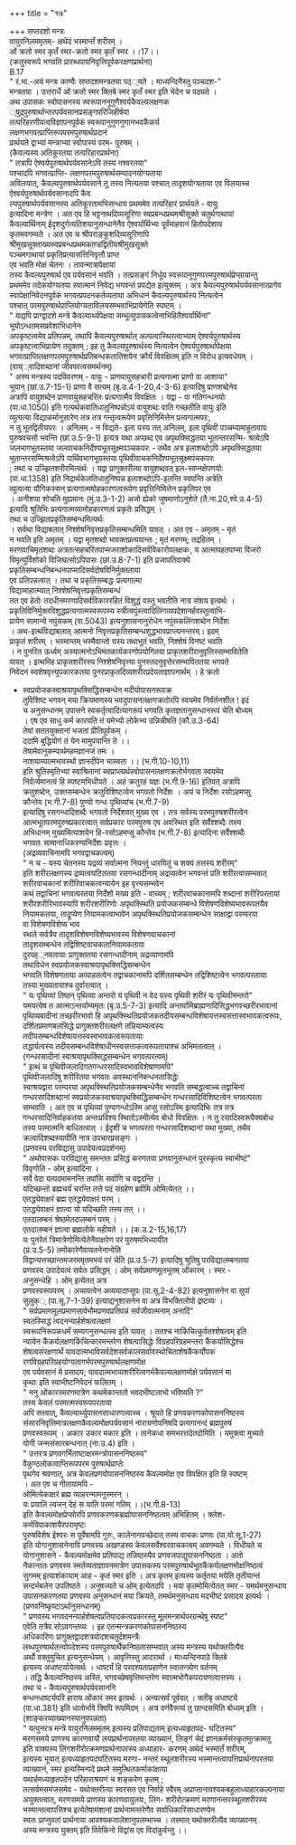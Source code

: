 +++
title = "१७"

+++
सप्तदशो मन्त्रः  
वायुरनिलममृतम्- अथेदं भस्मान्तँ शरीरम् ।  
ओं क्रतो स्मर कृतँ स्मर-क्रतो स्मर कृतँ स्मर ।।17।।  
(क्रतुस्वरूपे भगवति प्रारब्धपापनिवृत्तिपूर्वकरक्षणप्रार्थना)  
B.17  
" रं.भा.-अयं मन्त्रः काण्वैः सप्तदशमन्त्रतया पठ््यते । माध्यन्दिनैस्तु पञ्चदश-"  
मन्त्रतया । उत्तरार्धे ओं क्रतो स्मर क्लिबे स्मर कृतँ स्मर इति भेदेन च पठ्यते ।  
अथ उपासकः स्वोपासनस्य स्वरूपाननुगुणैश्वर्यकैवल्यलक्षणक  
्षुद्रपुरुषार्थान्तरपर्यवसानप्रसङ्गपरिजिहीर्षया  
तत्परिहरणीयत्वविज्ञापनपूर्वकं स्वरूपानुगुणगुणानभवकैंकर्य  
लक्षणभगवत्प्राप्तिरूपपरमपुरुषार्थप्रदानं  
प्रार्थयते द्वाभ्यां मन्त्राभ्यां स्वोपास्यं परम- पुरुषम् ।  
(कैवल्यस्य अतिकूरतया तत्परिहारप्रार्थना)  
" तत्रापि ऐश्वर्यपुरुषार्थपर्यवसानेऽपि तस्य नश्वरतया"  
पश्चादपि भगवत्प्राप्ति- लक्षणपरमपुरुषार्थसम्पादनयोग्यताया  
अविलयात्, कैवल्यपुरुषार्थपर्यवसाने तु तस्य नित्यतया पश्चात् तादृशयोग्यताया एव विलयाच्च  
ऐश्वर्यपुरुषार्थपर्यवसानादपि कैव  
ल्यपुरुषार्थपर्यवसानस्य अतिकूरतामभिसन्धाय प्रथममेव तत्परिहारं प्रार्थयते - वायुः  
इत्यादिना मन्त्रेण । अत एव हि भट्टनाथदिव्यसूरिणा स्वप्रबन्धप्रथमश्रीसूक्ते चतुर्थगाथायां  
कैवल्यार्थिनाम् ईदृशदुर्गत्यतिशयानुसन्धानेनैव ऐश्वर्यार्थिभ्यः पूर्वंमाहवानं हितोपदेशाय  
कृतमवगम्यते । अत एव च श्रीपराङ्कुशदिव्यसूरिणापि  
श्रीमुखसूक्ताख्यस्वप्रबन्धप्रथमकाण़्डद्वितीयश्रीमुखसूक्ते  
पञ्चमगाथायां प्रकृतिप्रत्यासत्तिनिवृत्तौ प्राप्त  
एव भवति मोक्षं चेतनः । तावन्मात्रापेक्षायां  
तस्य कैवल्यपुरुषार्थ एव पर्यवसानं भवति । तत्प्रसङ्गं निर्धूय स्वरूपानुगुणपरमपुरुषार्थप्रेप्सायान्तु  
प्रथममेव तदेकयोग्यतया स्वात्मानं निवेद्य भगवन्तं प्रपद्येत इत्युक्तम् । अत्र कैवल्यपुरुषार्थपर्यवसानात्प्रागेव  
स्वापेक्षानिवेदनपूर्वकं भगवत्प्रपदनकर्तव्यताया अभिधानं कैवल्यपुरुषार्थस्य नित्यत्वेन  
पश्चात् परमपुरुषार्थप्राप्तियोग्यताविलयसम्भवाभिप्रायेणेति स्पष्टम् ।  
" यद्यपि प्राग्द्वादशे मन्त्रे कैवल्यार्थ्यपेक्षया सम्भूत्युपासकत्वेनाभिहितैश्वर्यार्थिनां"  
भूयोऽन्धतमसप्रवेशाभिधानेन  
अपकृष्टत्वमेव प्रतिपन्नम्, तथापि कैवल्यपुरुषार्थात् अल्पत्वास्थिरत्वाभ्याम् ऐश्वर्यपुरुषार्थस्य  
अपकृष्टत्वाभिप्रायेण तदुक्तम् ; इह तु कैवल्यपुरुषार्थस्य नित्यत्वेन ऐश्वर्यपुरुषार्थापेक्षया  
भगवत्प्राप्तिलक्षणपरमपुरुषार्थप्रतिबन्धकतातिशयेन क्रौर्यं विवक्षितम् इति न विरोध इत्यवधेयम् ।  
(वाय््वादिशब्दानां जीवपरत्वसमर्थनम्)  
" अस्य मन्त्रस्य पदविवरणम् - वायुः - प्राणवायुसहचारी प्रत्यगात्मा प्राणो वा आशाया"  
भूयान् (छां.उ.7-15-1) प्राणा वै सत्यम् (बृ.उ.4-1-20,4-3-6) इत्यादिषु प्राणशब्देनेव  
अत्रापि वायुशब्देन प्राणवायुसहचरितः प्रत्यगात्मैव विवक्षितः । यद्वा - वा गतिगन्धनयोः  
(पा.धा.1050) इति गत्यर्थकवातिधातुनिष्पन्नोऽयं वायुशब्दः वाति गच्छतीति वायुः इति  
व्युत्पत्या विद्याकर्मानुसारेण तत्र तत्र गन्तृत्वरूपेण प्रवृत्तिनिमित्तेन प्रत्यगात्मपरः,  
न तु भूतद्वितीयपरः । अनिलम् - न विद्यते- इला यस्य तत् अनिलम्, इला पृथिवी पञ्चम्यामाहुतावापः  
पुरुषवचसो भवन्ति (छां.उ.5-9-1) इत्यत्र यथा अप्छब्द एव अपृथक्सिद्धतया भूतान्तरसन्मि- श्रत्वेऽपि  
जलभागभूतस्तया जलवाचकनिर्देश्यभूतसूक्ष्मपञ्चकपरः - तथैव अत्र इलाशब्दोऽपि अपृथक्सिद्धतया  
भूतान्तरसम्मिश्रत्वेऽपि पार्थिवभागभूयस्तया पृथिवीवाचकनिर्देश्यभूतसूक्ष्मपंचकपरः  
; तथा च उज्झितशरीरमित्यर्थः । यद्वा प्रागुक्तरीत्या वायुशब्दवत् इल-स्वप्नक्षेपणयोः  
(पा.धा.1358) इति निद्रार्थकेलतिधातुनिष्पन्न इलाशब्दोऽपि-इलन्ति स्वपन्ति अत्रेति  
व्युत्पत्या यौगिकस्सन् प्रत्यगात्ममोहकारणत्वरूपेण प्रवृत्तिनिमित्तेन प्रकृतिपर एव  
। अनीशया शोचति मुह्यमानः (मुं.उ.3-1-2) अजो ह्येको जुषमाणोऽनुशेते (तै.ना.20,श्वे.उ.4-5)  
इत्यादि श्रुतिभिः प्रत्यगात्मव्यामोहकारणत्वं प्रकृतेः प्रसिद्धम् ।  
तथा च उज्झितप्रकृतिसम्बन्धमित्यर्थः  
। सर्वथा विद्याबलात् निश्शेषनिवृत्तप्रकृतिसम्बन्धमिति यावत् । अत एव - अमृतम् - मृतं  
न भवति इति अमृतम् । यद्वा मृतशब्दो भावक्तप्रत्ययान्तः ; मृतं मरणम्; तद्रहितम् ।  
मरणवाचिमृतशब्दः अत्रतत्सहचरितपाप्मजराशोकादिसर्वविकारोपलक्षकः, य आत्मापहतपाप्मा विजरो  
विमृत्युर्विशोको विजिघत्सोऽपिपासः (छां.उ.8-7-1) इति प्रजापतिवाक्ये  
प्रकृतिसम्बन्धनिबन्धनपाप्मादिसर्वदोषविनिर्मुक्तताया  
एव प्रतिपन्नत्वात् । तथा च प्रकृतिसम्बद्धः प्रत्यगात्मा  
विद्यामाहात्म्यात् निश्शेषनिवृत्तप्रकृतिसम्बन्धं  
तत एव हेतोः तदधीनमरणादिसर्वविकाररहितं विशुद्धं वस्तु भवतीति नात्र संशय इत्यर्थः ।  
प्रकृतिविनिर्मुक्तविशुद्धप्रत्यगात्मस्वरूपस्य स्त्रीत्वपुंस्त्वादिलिंगव्यपदेशानर्हवस्तुत्वाभि-  
प्रायेण सामान्ये नपुंसकम् (वा.5043) इत्यनुशासनानुरोधेन नपुंसकलिंगशब्देन निर्देशः  
। अथ-इत्थंविद्याबलात् आत्मनो निवृत्तप्रकृतिसम्बन्धशुद्धभावप्राप्त्यनन्तरम्। इदम्  
प्राकृतं शरीरम् । भस्मान्तम् भस्मैवान्तो यस्य तथाभूतं भवति, निश्शेषं विनष्टं भवति  
। न पुनरित ऊर्ध्वम् अस्यात्मनोऽभिमतकार्यकरणोपयोगितया प्राकृतशरीरानुवृत्तिस्सम्भावितेति  
यावत् । इत्थमिह प्राकृतशरीरस्य निश्शेषनिवृत्त्या पुनस्तदनुवृत्तेरसम्भाविततया भगवते  
निवेदनं स्वशेषवृत्त्युपकारकतया पुनरप्राकृतदिव्यशरीरप्रदेयताज्ञापनार्थम् । हे क्रतो  
- स्वप्रयोजकस्वाश्रयापृथक्सिद्धिसम्बन्धेन मदीयोपासनरूपक्र  
तुविशिष्ट भगवन् मया क्रियमाणस्य भवदुपासनलक्षणक्रतोरपि स्वयमेव निर्वर्तनशील ! इदं  
च अनुसन्धानम् उपासने स्वकर्तृत्वादित्यागरूपं भगवति कृतज्ञतानुसन्धानरूपं चेति बोध्यम्  
। एष एव साधु कर्म कारयति तं यमेभ्यो लोकेभ्य उन्निन्नीषति (कौ.उ.3-64)  
तेषां सततयुक्तानां भजतां प्रीतिपूर्वकम् ।  
ददामि बुद्धियोगं तं येन मामुपयान्ति ते ।।  
तेषामेवानुकम्पार्थमहमज्ञानजं तमः ।  
नाशयाम्यात्मभावस्थो ज्ञानदीपेन भास्वता ।। (भ.गी.10-10,11)  
इति श्रुतिस्मृतिभ्यां स्वाश्रितानां स्वप्राप्त्यर्थस्वोपासनलक्षणक्रतोर्भगवता स्वयमेव  
निर्वर्त्यमानत्वं हि स्पष्टमभिधीयते । अहं क्रतुरहं यज्ञः (भ.गी.9-16) इतिवत् अत्रापि  
क्रतुशब्देन, उक्तसम्बन्धेन क्रतुविशिष्टत्वेन भगवतो निर्देशः । अयं च निर्देशः रसोऽहमप्सु  
कौन्तेय (भ.गी.7-8) पुण्यो गन्धः पृथिव्यांच (भ.गी.7-9)  
इत्यादिषु रसगन्धादिशब्दैः भगवतो निर्देशवत् मुख्य एव । तत्र सर्वस्य परमपुरुषशरीरत्वेन  
आत्मभूतपरमपुरुषप्रकारत्वात् सर्वप्रकारः परमपुरुष एव अवस्थित इति सर्वैश्शब्दैः तस्य  
अभिधानम् मुख्यमित्याशयेन हि-रसोऽहमप्सु कौन्तेय (भ.गी.7-8) इत्यादिना सर्वैश्शब्दैः  
भगवतः सामानाधिकरण्यनिर्देशः प्रवृत्तः ।  
(अद्रव्यवाचिनामपि भगवद्वाचकत्वम्)  
" न च - यस्य चेतनस्य यद्रव्यं सर्वात्मना नियन्तुं धारयितुं च शक्यं तत्तस्य शरीरम्"  
इति शरीरलक्षणस्य द्रव्यत्वघटिततया रसगन्धादीनाम् अद्रव्यत्वेन भगवन्तं प्रति शरीरत्वासम्भवात्  
शरीरवाचकानां शरीरिवाचकत्वन्यायेन इह वृत्त्यसम्भवेन  
कथं तद्वाचिनां भगवत्परतया निर्देशो मख्य इति - वाच्यम् ; शरीरवाचकानामपि शब्दानां शरीरिपरतायां  
शरीरशरीरिभावस्यापि शरीरशरीरिणोः अपृथक्स्थिति प्रयोजकसम्बन्धे विशेषणविशेष्यभावरूपतयैव  
नियामकतया, ताद्रूप्येण नियामकत्वाभावेन अपृथक्स्थितिप्रयोजकसम्बन्धेन साक्षाद्वा परम्परया  
वा विशेषणविशेष्य भाव  
स्थले सर्वत्रैव तादृशविशेषणविशेष्यभावस्य विशेषणवाचकानां  
तादृशसम्बन्धेन तद्विशिष्टवाचकतानियामकताया  
दुरपह््नवतायाः प्रागुक्ततया रसगन्धादीनाम् अद्रव्याणामपि  
तथाविधेन स्वप्रयोजकस्वाश्रयापृथक्सिद्धिसम्बन्धेन  
भगवति विशेषणताया अव्याहतत्वेन तद्वाचकानामपि दर्शितसम्बन्धेन तद्विशिष्टत्वेन भगवत्परतायाः  
तस्या मुख्यतायाश्च दुर्वारत्वात् ।  
" यः पृथिव्यां तिष्ठन् पृथिव्या अन्तरो यं पृथिवी न वेद यस्य पृथिवी शरीरं यः पृथिवीमन्तरो"  
यमयत्येष त आत्माऽन्तर्याम्यमृतः (बृ.उ.5-7-3) इत्यादि अन्तर्यामिब्राह्मणादिसिद्धभगवच्छरीरभावानां  
पृथिव्यबादीनां तच्छरीरभावो हि अपृथक्स्थितिप्रयोजकतदीयसम्बन्धविशेषायत्तस्वसत्तास्वभावकत्वरूपः,  
दर्शितप्रमाणबलसिद्धे प्रागुक्तशरीरलक्षणे तन्नियाम्यत्वस्य  
तदीयसम्बन्धविशेषायत्तस्वस्वभावकत्वरूपतायाः  
तद्धार्यत्वस्य तदीयसम्बन्धविशेषाधीनस्वसत्ताकत्वरूपतायाश्च अभिमतत्वात् ।  
(गन्धरसादीनां स्वाश्रयापृथक्सिद्धसम्बन्धेन भगवत्परत्वम्)  
" इत्थं च पृथिवीजलादिगतगन्धरसादिस्वभावविशेषाणामपि"  
पृथिवीजलादिषु शरीरितया भगवतः अवस्थाननिबन्धनतासिद्धेः  
स्वाश्रयद्वारा परम्परया अपृथक्स्थितिप्रयोजकसम्बन्धेनैव भगवति सम्बद्धत्वाच्च तद्वाचिनां  
गन्धरसादिशब्दानां स्वप्रयोजकस्वाश्रयापृथक्सिद्धिसम्बन्धेन गन्धरसादिविशिष्टत्वेन भगवत्परता  
सम्भवति । अत एव च पृथिव्यां पुण्यगन्धोऽस्मि अप्सु रसोऽस्मि इत्यादिभिः तत्र तत्र  
गन्धरसादिनिर्वाहकतया अन्तःप्रविश्य स्थितोऽस्मीत्येव बोधो विवक्षितः । न तु रसादिस्वरूपैक्यबोधः  
तस्य परमात्मनि बाधितत्वात् । ईदृशी च भगत्परता गन्धरसादिशब्दानां यथा मुख्या, तथैव  
क्रत्वादिशब्दस्यापीति नात्र उपचारप्रसङ्गः ।  
(प्रणवस्य परविद्यासु उपादेयत्वप्रदर्शनम्)  
" अथोपासकः परविद्यासु समन्ततः प्रसिद्धं करणतया प्रणवानुसन्धानं पुरस्कृत्य स्वाभीष्टं"  
विवृणोति - ओम् इत्यादिना ।  
सर्वे वेदा यत्पदमामनन्ति तपांसि सर्वाणि च यद्वदन्ति ।  
यदिच्छन्तो ब्रह्मचर्यं चरन्ति तत्ते पदं संग्रहेण ब्रवीमि ओमित्येतत् ।।  
एतद्ध्येवाक्षरं ब्रह्म एतद्ध्येवाक्षरं परम् ।  
एतद्ध्येवाक्षरं ज्ञात्वा यो यदिच्छति तस्य तत् ।।  
एतदालम्बनं श्रेष्ठमेतदालम्बनं परम् ।  
एतदालम्बनं ज्ञात्वा ब्रह्मलोके महीयते ।। (क.उ.2-15,16,17)  
यः पुनरेतं त्रिमात्रेणोमित्येतेनैवाक्षरेण परं पुरुषमभिध्यायीत  
(प्र.उ.5-5) तमोंकारेणैवायतनेनान्वेति  
विद्वान्यत्तच्छान्तमजरममृतमभयं परं चेति (प्र.उ.5-7) इत्यादिषु श्रुतिषु परविद्यालम्बनतया  
प्रणवस्य उपादेयत्वं सर्वतः प्रसिद्धम् । ओम् सर्वप्रमाणमूलभूतम् ओंकारम् । स्मर -  
अनुसन्धेहि । ओम् इत्येतत् अत्र  
प्रणवस्वरूपपरम् । अव्ययत्वेन अव्ययादाप्सुपः (पा.सू.2-4-82) इत्यनुशासनेन वा सुपां  
सुलुक्् (पा.सू.7-1-39) इत्याद्यनुशासनेन वा अत्र विभक्तिलोपो द्रष्टव्यः ।  
" सर्वप्रमाणमूलप्रमाणसार्वभौमप्रणवप्रतिपन्नं सर्वजीवात्मनाम् अनादिं"  
स्वतस्सिद्धं त्वदनन्यार्हशेषत्वलक्षणं  
स्वरूपनिरूपकधर्मं सम्यगनुसन्धत्स्व इति यावत् । ततश्च नाकिंचित्कुर्वतश्शेषत्वम् इति  
न्यायेन कैंकर्यलक्षणकिंचित्कारमन्तरेण शेषत्वासिद्धेः विग्रहपरिग्रहमन्तरा कैंकर्यासिद्धेश्च  
शेषत्वसंरक्षणार्थं यावदात्मभाविसर्वदेशसर्वकालसर्वावस्थोचिताशेषकैंकर्योपक  
रणविग्रहपरिग्रहयोग्यतागर्भपरमपुरुषार्थलक्षणमोक्ष  
एव पर्यवसानं मे प्रसादय; यावदात्मभाव्यशरीरित्वगर्भकैवल्यलक्षणमोक्षे पर्यवसानं मा  
कृथाः इति स्वाभीष्टनिवेदनं फलितम् ।  
" ननु ओंकारस्मरणमात्रेण कथमेकान्ततो भवदभीष्टलाभो भविष्यति ?"  
तस्य केवलं परमात्मस्वरूपपरताया  
अपि सत्त्वात्, कैवल्यार्थ्युपासनसाधारणत्वाच्च । श्रूयते हि प्रणवकरणकोपासननिष्ठस्य  
संसारनिवृत्तिमात्रलक्षणकैवल्यमोक्षपर्यवसानं नारायणोपनिषदि प्रत्यगानन्दं ब्रह्मपुरुषं  
प्रणवस्वरूपम् । अकार उकार मकार इति । तानेकधा समभरत्तदेतदोमिति । यमुक्त्वा मुच्यते  
योगी जन्मसंसारबन्धनात् (ना.उ.4) इति ।  
" उत्तरत्र प्रणवगर्भिताष्टाक्षरमन्त्रोपासननिष्ठस्य"  
वैकुण्ठलोकावाप्तिरूपपरम पुरुषार्थप्राप्तेः  
पृथगेव श्रवणात्, अत्र केवलप्रणवोपासननिष्ठस्य कैवल्यमोक्ष एव विवक्षित इति हि स्पष्टम्  
। अत एव च गीतायामपि -  
ओमित्येकाक्षरं ब्रह्म व्याहरन्मामनुस्मरन् ।  
यः प्रयाति त्यजन् देहं स याति परमां गतिम् ।।(भ.गी.8-13)  
इति कैवल्यमोक्षप्रेप्सोरपि प्रणवकरणकब्रह्मोपासननिष्ठत्वम् अभिहितम् । क्लेश-  
कर्मविपाकाशयैरपरामृष्टः  
पुरुषविशेष ईश्वरः स पूर्वेषामपि गुरुः, कालेनानवच्छेदात् तस्य वाचकः प्रणवः (पा.यो.सू.1-27)  
इति योगानुशासनेनापि प्रणवस्य अखण्डस्य केवलसर्वेश्वरवाचकत्वम् अवगम्यते । विधीयते च  
योगानुशासने - कैवल्यमोक्षमेव प्रतिपाद्य तन्निष्ठस्यैव प्रणवजपाद्युपासननिष्ठता । अतो  
नैकान्ततः प्रणवस्य स्मर्तव्यताज्ञापनमात्रेण उपासकस्य परमपुरुषार्थभूतकैंकर्यलक्षणमोक्षनिष्ठत्वं  
सुगमम् इत्याशंकायाम् आह - कृतं स्मर इति । अत्र कृतम् इत्यस्य कर्तृतया मयेति तृतीयान्तं  
सन्दर्भबलेन उपतिष्ठते । अनुषज्यते च ओम् इत्येतदपि । मया कृतमोमित्येतत् स्मर - यमर्थमनुसन्धाय  
उपासनकरणतया प्रणवस्य अनुसन्धानं मया क्रियते, तमर्थमनुसन्धाय मदभीष्टं प्रसादय इत्यर्थः ।  
(प्रणवनिष्कृष्टाऽर्थानुसन्धानम्)  
" प्रणवस्य भगवदनन्यार्हशेषत्वप्रतिपादकत्वप्रकारस्तु मूलमन्त्रार्थपरग्रन्थेषु स्पष्ट"  
एवेति तत्रैव सोऽवगन्तव्यः । इह एतन्मन्त्रकरणकोपासननिष्ठस्य  
अधिकारिणः प्रागुक्तद्वादशत्रयोदशचतुर्दशमन्त्रैः  
लब्धपुरुषार्थतत्त्वोपदेशस्य परमपुरुषार्थैकनिष्ठतासम्भवात् अस्य मन्त्रस्य यथोक्तरीत्यैव  
अर्थौ वक्तुमुचित इत्यनुसन्धेयम् । आवृत्तिस्तु आदरार्था । माध्यन्दिनपाठे क्लिबे  
इत्यस्य अधाष्टर्यायेत्यर्थः । धाष्टर्यं हि परवश्यताप्रहाणेन स्वातन्त्र्येण वर्तनम्  
। तद्धि कैवल्यनिष्ठस्य अस्ति, भगवच्छेषवृत्तिमन्तरेण स्वात्मभोगैकपरायणत्वात्तस्य ।  
तथा च - कैवल्यपुरुषार्थपर्यवसाननि  
बन्धनधाष्टर्यपरि हाराय ओंकारं स्मर इत्यर्थः । अन्यत्सर्वं पूर्ववत् । क्लीबृ अधाष्ट्ये  
(पा.धा.381) इति धातोर्भावे क्विपि रूपमिदम् । अत्र वर्णवैरूप्यं तु छान्दसमिति बोध्यम् इति ।  
(शाङ्करव्याख्यानस्यानुपपन्नता)  
" यत्पुनरत्र मन्त्रे वायुरनिलममृतम् इत्यस्य प्रतिपाद्यताम् इत्यध्याहृतपद- घटितस्य"  
मरणसमये प्राणस्य कारणवायौ लयप्रार्थनापरतया व्याख्यानं, लिङ्गं चेदं ज्ञानकर्मसंस्कृतमुत्क्रामतु  
इति वाक्यस्य लिंगशरीरोत्क्रमणप्रार्थनापरस्य अध्याहार- करणम् अथेदं भस्मांतँ शरीरम्,  
इत्यस्य भूयात् इत्यध्याहृतपदघटितस्य मरणा- नन्तरं स्थूलशरीरस्य भस्मान्तत्वापत्तिप्रार्थनापरतया  
व्याख्यानं, स्मर इत्यस्मिन्पदे प्रथमे समुत्थितकर्माकांक्षाया  
यथार्हमध्याहृतपदेन परिहाराश्रयणं च शङ्करेण कृतम् ;  
तत्सर्वमसमंजसमेव - यथोक्तरीत्या स्वरसत एव निर्वाहे स्वैरम् अप्राप्तानावश्यकबहुलाध्याहारकल्पनाया  
अयुक्तत्वात्, मरणसमये प्राणस्य कारणवायुलयः, लिंग- शरीरोत्क्रमणं मरणानन्तरस्थूलशरीरस्य  
भस्मान्तत्वापत्तिश्च इत्येतेषामंशानां प्रार्थनामन्तरेणैव सर्वाधिकारिसाधारण्येन  
स्वतः प्राप्नुवतां प्रार्थनाया आवश्यकतालेशानुपलम्भाच्च । तस्मात् यथोक्तरीत्यैव व्याख्यानम्  
अस्य मन्त्रस्य युक्तम् इति विवेकिनो विद्वांस एव विदांकुर्वन्तु ।।